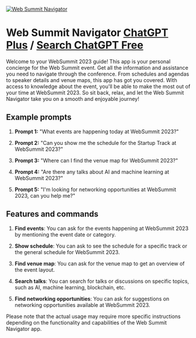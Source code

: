 
[![Web Summit Navigator](https://files.oaiusercontent.com/file-JlxbZawJnbKA7TF6Z1HVs6c5?se=2123-10-17T04%3A29%3A26Z&sp=r&sv=2021-08-06&sr=b&rscc=max-age%3D31536000%2C%20immutable&rscd=attachment%3B%20filename%3Def5f812f-26a5-40af-aeb0-22ebc6c15bdb.png&sig=KXjRF2tZ%2B6MxT5W3WEw%2BMl3o1xggaaGYpocdaHcskec%3D)](https://chat.openai.com/g/g-6LUS4jKbJ-web-summit-navigator)

# Web Summit Navigator [ChatGPT Plus](https://chat.openai.com/g/g-6LUS4jKbJ-web-summit-navigator) / [Search ChatGPT Free](https://gptcall.net/index.html#/?search=Web%20Summit%20Navigator)

Welcome to your WebSummit 2023 guide! This app is your personal concierge for the Web Summit event. Get all the information and assistance you need to navigate through the conference. From schedules and agendas to speaker details and venue maps, this app has got you covered. With access to knowledge about the event, you'll be able to make the most out of your time at WebSummit 2023. So sit back, relax, and let the Web Summit Navigator take you on a smooth and enjoyable journey!

## Example prompts

1. **Prompt 1:** "What events are happening today at WebSummit 2023?"

2. **Prompt 2:** "Can you show me the schedule for the Startup Track at WebSummit 2023?"

3. **Prompt 3:** "Where can I find the venue map for WebSummit 2023?"

4. **Prompt 4:** "Are there any talks about AI and machine learning at WebSummit 2023?"

5. **Prompt 5:** "I'm looking for networking opportunities at WebSummit 2023, can you help me?"

## Features and commands

1. **Find events**: You can ask for the events happening at WebSummit 2023 by mentioning the event date or category.

2. **Show schedule**: You can ask to see the schedule for a specific track or the general schedule for WebSummit 2023.

3. **Find venue map**: You can ask for the venue map to get an overview of the event layout.

4. **Search talks**: You can search for talks or discussions on specific topics, such as AI, machine learning, blockchain, etc.

5. **Find networking opportunities**: You can ask for suggestions on networking opportunities available at WebSummit 2023.

Please note that the actual usage may require more specific instructions depending on the functionality and capabilities of the Web Summit Navigator app.


